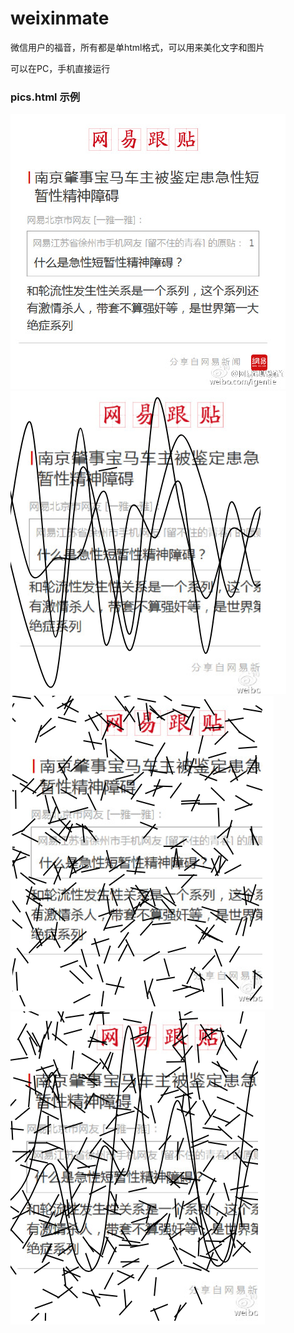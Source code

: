 # weixinmate
微信用户的福音，所有都是单html格式，可以用来美化文字和图片

可以在PC，手机直接运行

### pics.html 示例

![alt text](sample1.jpg "Title")
![alt text](sample1_o1.png "Title")
![alt text](sample1_o2.png "Title")
![alt text](sample1_o3.png "Title")
